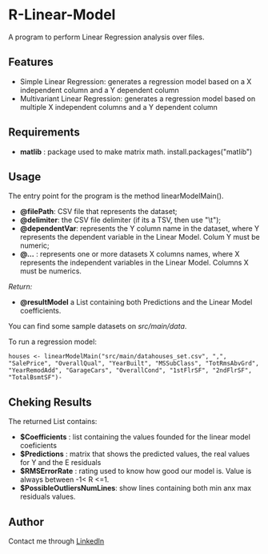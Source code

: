 # R-Linear-Model

A program to perform Linear Regression analysis over files.

## Features

*	Simple Linear Regression: generates a regression model based on a X independent column and a Y dependent column
*	Multivariant Linear Regression: generates a regression model based on multiple X independent columns and a Y dependent column

## Requirements

*	**matlib** : package used to make matrix math.
	install.packages("matlib")
	
## Usage

The entry point for the program is the method linearModelMain(). 

*	**@filePath**: CSV file that represents the dataset;
*	**@delimiter**: the CSV file delimiter (if its a TSV, then use "\t");
*	**@dependentVar**: represents the Y column name in the dataset, where Y represents the dependent variable in the Linear Model.
    Colum Y must be numeric;
*	**@...** : represents one or more datasets X columns names, where X represents the independent variables in the Linear Model.
      Columns X must be numerics.

*Return:*
	  
*	**@resultModel** a List containing both Predictions and the Linear Model coefficients.

You can find some sample datasets on *src/main/data*. 

To run a regression model:

	houses <- linearModelMain("src/main/datahouses_set.csv", ",", 
	"SalePrice", "OverallQual", "YearBuilt", "MSSubClass", "TotRmsAbvGrd", "YearRemodAdd", "GarageCars", "OverallCond", "1stFlrSF", "2ndFlrSF", "TotalBsmtSF")-

## Cheking Results	

The returned List contains:

*	**$Coefficients** : list containing the values founded for the linear model coeficients 
*	**$Predictions** : matrix that shows the predicted values, the real values for Y and the E residuals
*	**$RMSErrorRate** : rating used to know how good our model is. Value is always between -1< R <=1.
*	**$PossibleOutliersNumLines**: show lines containing both min anx max residuals values.
	
## Author

Contact me through [LinkedIn](https://www.linkedin.com/in/adail-carvalho-a34343106)